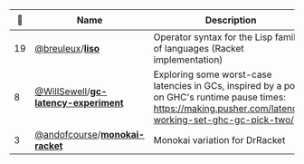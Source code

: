|:star2: | Name | Description | 🌍|
|---|---|---|---|
|19|[@breuleux](https://github.com/breuleux)/[**liso**](https://github.com/breuleux/liso)|Operator syntax for the Lisp family of languages (Racket implementation)||
|8|[@WillSewell](https://github.com/WillSewell)/[**gc-latency-experiment**](https://github.com/WillSewell/gc-latency-experiment)|Exploring some worst-case latencies in GCs, inspired by a post on GHC's runtime pause times: https://making.pusher.com/latency-working-set-ghc-gc-pick-two/||
|3|[@andofcourse](https://github.com/andofcourse)/[**monokai-racket**](https://github.com/andofcourse/monokai-racket)|Monokai variation for DrRacket||

